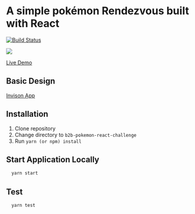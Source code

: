 # A simple pokémon Rendezvous built with React
[![Build Status](https://travis-ci.org/mentrie/b2b-pokemon-react-challenge.svg)](https://travis-ci.org/mentrie/b2b-pokemon-react-challenge)

![](https://user-images.githubusercontent.com/15085641/35378046-a9ad864e-01b1-11e8-82e3-51bd84a8c9e4.png)

[Live Demo](https://b2b-pokemon-react.herokuapp.com/)

## Basic Design
[Invison App](https://projects.invisionapp.com/d/main#/console/13152199/274996057/preview)

## Installation
1) Clone repository
2) Change directory to `b2b-pokemon-react-challenge`
3) Run `yarn (or npm) install`

## Start Application Locally
```bash
  yarn start
  ```

## Test
```bash
  yarn test
```
